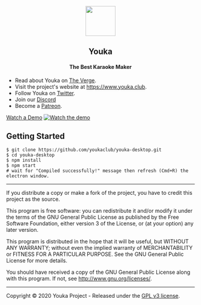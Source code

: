 <p align="center"><img src="public/logo.ico" width='80px'/></p>
<h2 align="center"><b>Youka</b></h2>
<h4 align="center">The Best Karaoke Maker</h4>

- Read about Youka on [The Verge](https://www.theverge.com/tldr/2020/2/19/21144452/youtube-youka-club-karaoke-lyrics).
- Visit the project's website at <https://www.youka.club>.
- Follow Youka on [Twitter](https://twitter.com/youka_club).
- Join our [Discord](https://discord.gg/yMXv8qw)
- Become a [Patreon](https://www.patreon.com/getyouka).

[Watch a Demo](https://vimeo.com/401471507)
[![Watch the demo](https://static.youka.club/demo.jpg)](https://vimeo.com/401471507)

## Getting Started

```
$ git clone https://github.com/youkaclub/youka-desktop.git
$ cd youka-desktop
$ npm install
$ npm start
# wait for "Compiled successfully!" message then refresh (Cmd+R) the electron window.
```

---

If you distribute a copy or make a fork of the project, you have to credit this project as the source.

This program is free software: you can redistribute it and/or modify it under the terms of the GNU General Public License as published by the Free Software Foundation, either version 3 of the License, or (at your option) any later version.

This program is distributed in the hope that it will be useful, but WITHOUT ANY WARRANTY; without even the implied warranty of MERCHANTABILITY or FITNESS FOR A PARTICULAR PURPOSE. See the GNU General Public License for more details.

You should have received a copy of the GNU General Public License along with this program. If not, see http://www.gnu.org/licenses/.

---

Copyright © 2020 Youka Project - Released under the [GPL v3 license](LICENSE.txt).
